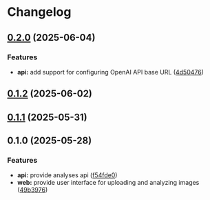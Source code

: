 # Changelog

## [0.2.0](https://github.com/chunkai1312/cisense/compare/v0.1.2...v0.2.0) (2025-06-04)

### Features

* **api:** add support for configuring OpenAI API base URL ([4d50476](https://github.com/chunkai1312/cisense/commit/4d504763fc5715cf3639596bff72976d1754d49c))

## [0.1.2](https://github.com/chunkai1312/cisense/compare/v0.1.1...v0.1.2) (2025-06-02)

## [0.1.1](https://github.com/chunkai1312/cisense/compare/v0.1.0...v0.1.1) (2025-05-31)

## 0.1.0 (2025-05-28)

### Features

* **api:** provide analyses api ([f54fde0](https://github.com/chunkai1312/cisense/commit/f54fde05d0ddc114a8045d313e75f2701652c7c3))
* **web:** provide user interface for uploading and analyzing images ([49b3976](https://github.com/chunkai1312/cisense/commit/49b3976ff8751e49d1ff2e3812f830d614651994))
